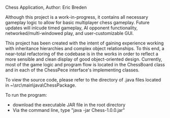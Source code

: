 Chess Application, 
Author: Eric Breden

Although this project is a work-in-progress, it contains all necessary gameplay logic to allow for basic multiplayer chess gameplay.
Future updates will inlcude timed gameplay, AI opponent functionality, networked/multi-windowed play, and user-customizable GUI.

This project has been created with the intent of gaining experience working with inheritance hierarchies and complex object relationships.
To this end, a near-total refactoring of the codebase is in the works in order to reflect a more sensible and clean display of
good object-oriented design. Currently, most of the game logic and program flow is located in the ChessBoard class and in each of
the ChessPece interface's implementing classes.

To view the source code, please refer to the directory of .java files located in ~\src\main\java\ChessPackage.

To run the program:
- download the executable JAR file in the root directory
- Via the command line, type "java -jar Chess-1.0.0.jar"
